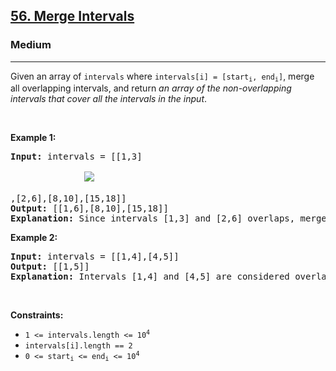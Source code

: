 <h2><a href="https://leetcode.com/problems/merge-intervals/">56. Merge Intervals</a></h2><h3>Medium</h3><hr><div style="user-select: auto;"><p style="user-select: auto;">Given an array&nbsp;of <code style="user-select: auto;">intervals</code>&nbsp;where <code style="user-select: auto;">intervals[i] = [start<sub style="user-select: auto;">i</sub>, end<sub style="user-select: auto;">i</sub>]</code>, merge all overlapping intervals, and return <em style="user-select: auto;">an array of the non-overlapping intervals that cover all the intervals in the input</em>.</p>

<p style="user-select: auto;">&nbsp;</p>
<p style="user-select: auto;"><strong style="user-select: auto;">Example 1:</strong></p>

<pre style="user-select: auto;"><strong style="user-select: auto;">Input:</strong> intervals = [[1,3]<div class="liner-thread-icon FIRST owner HIDE" data-id="241527820" data-unique-lighter-id="1" id="lgt241527820" style="display: block; user-select: auto;">
              <img class="liner-thread-bubble" data-id="241527820" src="https://gcpstorage.getliner.com/liner-service-bucket/user_photo_default/color-3/E.jpg" style="user-select: auto;">
          </div>,[2,6],[8,10],[15,18]]
<strong style="user-select: auto;">Output:</strong> [[1,6],[8,10],[15,18]]
<strong style="user-select: auto;">Explanation:</strong> Since intervals [1,3] and [2,6] overlaps, merge them into [1,6].
</pre>

<p style="user-select: auto;"><strong style="user-select: auto;">Example 2:</strong></p>

<pre style="user-select: auto;"><strong style="user-select: auto;">Input:</strong> intervals = [[1,4],[4,5]]
<strong style="user-select: auto;">Output:</strong> [[1,5]]
<strong style="user-select: auto;">Explanation:</strong> Intervals [1,4] and [4,5] are considered overlapping.
</pre>

<p style="user-select: auto;">&nbsp;</p>
<p style="user-select: auto;"><strong style="user-select: auto;">Constraints:</strong></p>

<ul style="user-select: auto;">
	<li style="user-select: auto;"><code style="user-select: auto;">1 &lt;= intervals.length &lt;= 10<sup style="user-select: auto;">4</sup></code></li>
	<li style="user-select: auto;"><code style="user-select: auto;">intervals[i].length == 2</code></li>
	<li style="user-select: auto;"><code style="user-select: auto;">0 &lt;= start<sub style="user-select: auto;">i</sub> &lt;= end<sub style="user-select: auto;">i</sub> &lt;= 10<sup style="user-select: auto;">4</sup></code></li>
</ul>
</div>